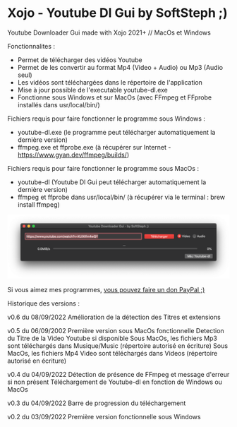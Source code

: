 # Xojo - Youtube Dl Gui by SoftSteph ;)
Youtube Downloader Gui made with Xojo 2021+ // MacOs et Windows


Fonctionnalites :
- Permet de télécharger des vidéos Youtube
- Permet de les convertir au format Mp4 (Video + Audio) ou Mp3 (Audio seul)
- Les vidéos sont téléchargées dans le répertoire de l'application
- Mise à jour possible de l'executable youtube-dl.exe
- Fonctionne sous Windows et sur MacOs (avec FFmpeg et FFprobe installés dans usr/local/bin/)

Fichiers requis pour faire fonctionner le programme sous Windows :
- youtube-dl.exe (le programme peut télécharger automatiquement la dernière version)
- ffmpeg.exe et ffprobe.exe (à récupérer sur Internet - https://www.gyan.dev/ffmpeg/builds/)

Fichiers requis pour faire fonctionner le programme sous MacOs :
- youtube-dl (Youtube Dl Gui peut télécharger automatiquement la dernière version)
- ffmpeg et ffprobe dans usr/local/bin/ (à récupérer via le terminal : brew install ffmpeg)

<img src="MacCapture.png" width="640">

Si vous aimez mes programmes, <a href="https://www.paypal.com/donate/?hosted_button_id=GY5LTDDPZ2HZG"> vous pouvez faire un don PayPal ;)</a>

Historique des versions :

v0.6 du 08/09/2022
Amélioration de la détection des Titres et extensions

v0.5 du 06/09/2002
Première version sous MacOs fonctionnelle
Detection du Titre de la Video Youtube si disponible
Sous MacOs, les fichiers Mp3 sont téléchargés dans Musique/Music (répertoire autorisé en écriture)
Sous MacOs, les fichiers Mp4 Video sont téléchargés dans Videos (répertoire autorisé en écriture)

v0.4 du 04/09/2022
Détection de présence de FFmpeg et message d'erreur si non présent
Téléchargement de Youtube-dl en fonction de Windows ou MacOs

v0.3 du 04/09/2022
Barre de progression du téléchargement

v0.2 du 03/09/2022
Première version fonctionnelle sous Windows
